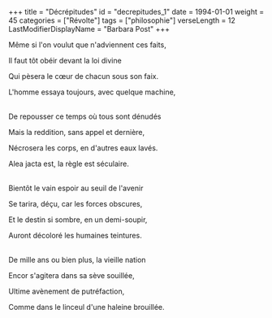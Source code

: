 +++
title = "Décrépitudes"
id = "decrepitudes_1"
date = 1994-01-01
weight = 45
categories = ["Révolte"]
tags = ["philosophie"]
verseLength = 12
LastModifierDisplayName = "Barbara Post"
+++

Même si l'on voulut que n'adviennent ces faits,

Il faut tôt obéir devant la loi divine

Qui pèsera le cœur de chacun sous son faix.

L'homme essaya toujours, avec quelque machine,

 \
De repousser ce temps où tous sont dénudés

Mais la reddition, sans appel et dernière,

Nécrosera les corps, en d'autres eaux lavés.

Alea jacta est, la règle est séculaire.

 \
Bientôt le vain espoir au seuil de l'avenir

Se tarira, déçu, car les forces obscures,

Et le destin si sombre, en un demi-soupir,

Auront décoloré les humaines teintures.

 \
De mille ans ou bien plus, la vieille nation

Encor s'agitera dans sa sève souillée,

Ultime avènement de putréfaction,

Comme dans le linceul d'une haleine brouillée.
